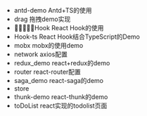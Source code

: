 - antd-demo Antd+TS的使用
- drag 拖拽demo实现
- Hook React Hook的使用
- Hook-ts React Hook结合TypeScript的Demo
- mobx mobx的使用demo
- network axios配置
- redux_demo  react+redux的demo
- router react-router配置
- saga_demo react-saga的demo
- store 
- thunk-demo react-thunk的demo
- toDoList react实现的todolist页面
